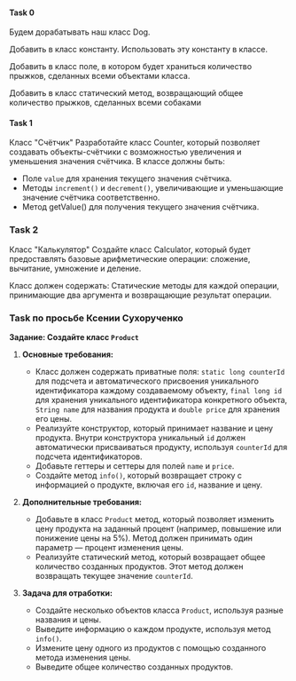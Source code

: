 #### Task 0

Будем дорабатывать наш класс Dog.

Добавить в класс константу. Использовать эту константу в классе.

Добавить в класс поле, в котором будет храниться количество прыжков, сделанных всеми объектами класса.

Добавить в класс статический метод, возвращающий общее количество прыжков, сделанных всеми собаками

#### Task 1

Класс "Счётчик"
Разработайте класс Counter, который позволяет создавать объекты-счётчики с возможностью увеличения и уменьшения значения счётчика. 
В классе должны быть:

- Поле `value` для хранения текущего значения счётчика.
- Методы `increment()` и `decrement()`, увеличивающие и уменьшающие значение счётчика соответственно.
- Метод getValue() для получения текущего значения счётчика.

### Task 2
Класс "Калькулятор"
Создайте класс Calculator, который будет предоставлять базовые арифметические операции: сложение, вычитание, умножение и деление. 

Класс должен содержать:
Статические методы для каждой операции, принимающие два аргумента и возвращающие результат операции.

### Task по просьбе Ксении Сухорученко

**Задание: Создайте класс `Product`**

1. **Основные требования:**
    - Класс должен содержать приватные поля: `static long counterId` для подсчета и автоматического присвоения уникального идентификатора каждому создаваемому объекту, `final long id` для хранения уникального идентификатора конкретного объекта, `String name` для названия продукта и `double price` для хранения его цены.
    - Реализуйте конструктор, который принимает название и цену продукта. Внутри конструктора уникальный `id` должен автоматически присваиваться продукту, используя `counterId` для подсчета идентификаторов.
    - Добавьте геттеры и сеттеры для полей `name` и `price`.
    - Создайте метод `info()`, который возвращает строку с информацией о продукте, включая его `id`, название и цену.

2. **Дополнительные требования:**
    - Добавьте в класс `Product` метод, который позволяет изменить цену продукта на заданный процент (например, повышение или понижение цены на 5%). Метод должен принимать один параметр — процент изменения цены.
    - Реализуйте статический метод, который возвращает общее количество созданных продуктов. Этот метод должен возвращать текущее значение `counterId`.

3. **Задача для отработки:**
    - Создайте несколько объектов класса `Product`, используя разные названия и цены.
    - Выведите информацию о каждом продукте, используя метод `info()`.
    - Измените цену одного из продуктов с помощью созданного метода изменения цены.
    - Выведите общее количество созданных продуктов.














